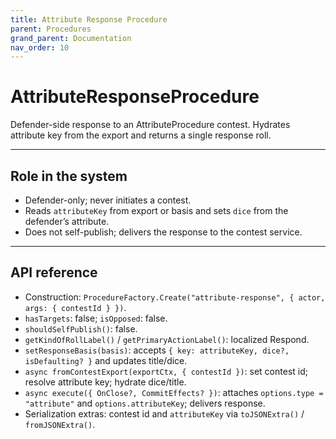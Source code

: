 ```yaml
---
title: Attribute Response Procedure
parent: Procedures
grand_parent: Documentation
nav_order: 10
---
```


# AttributeResponseProcedure

Defender-side response to an AttributeProcedure contest. Hydrates attribute key from the export and returns a single response roll.

---

## Role in the system

- Defender-only; never initiates a contest.
- Reads `attributeKey` from export or basis and sets `dice` from the defender’s attribute.
- Does not self-publish; delivers the response to the contest service.

---

## API reference

- Construction: `ProcedureFactory.Create("attribute-response", { actor, args: { contestId } })`.
- `hasTargets`: false; `isOpposed`: false.
- `shouldSelfPublish()`: false.
- `getKindOfRollLabel()` / `getPrimaryActionLabel()`: localized Respond.
- `setResponseBasis(basis)`: accepts `{ key: attributeKey, dice?, isDefaulting? }` and updates title/dice.
- `async fromContestExport(exportCtx, { contestId })`: set contest id; resolve attribute key; hydrate dice/title.
- `async execute({ OnClose?, CommitEffects? })`: attaches `options.type = "attribute"` and `options.attributeKey`; delivers response.
- Serialization extras: contest id and `attributeKey` via `toJSONExtra()` / `fromJSONExtra()`.

